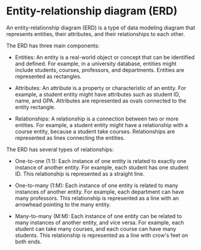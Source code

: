 # Entity-relationship diagram (ERD)

An entity-relationship diagram (ERD) is a type of data modeling diagram that represents entities, their attributes, and their relationships to each other.

The ERD has three main components:

* Entities: An entity is a real-world object or concept that can be identified and defined. For example, in a university database, entities might include students, courses, professors, and departments. Entities are represented as rectangles.

* Attributes: An attribute is a property or characteristic of an entity. For example, a student entity might have attributes such as student ID, name, and GPA. Attributes are represented as ovals connected to the entity rectangle.

* Relationships: A relationship is a connection between two or more entities. For example, a student entity might have a relationship with a course entity, because a student take courses. Relationships are represented as lines connecting the entities.

The ERD has several types of relationships:

* One-to-one (1:1): Each instance of one entity is related to exactly one instance of another entity. For example, each student has one student ID. This relationship is represented as a straight line.

* One-to-many (1:M): Each instance of one entity is related to many instances of another entity. For example, each department can have many professors. This relationship is represented as a line with an arrowhead pointing to the many entity.

* Many-to-many (M:M): Each instance of one entity can be related to many instances of another entity, and vice versa. For example, each student can take many courses, and each course can have many students. This relationship is represented as a line with crow's feet on both ends.
